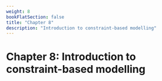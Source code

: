 ```yaml
---
weight: 8
bookFlatSection: false
title: "Chapter 8"
description: "Introduction to constraint-based modelling"
---
```


# Chapter 8: Introduction to constraint-based modelling

